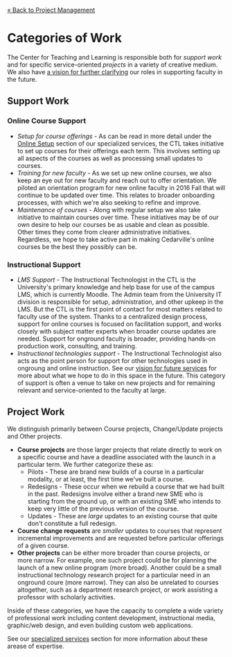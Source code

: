 [&laquo; Back to Project Management](index.md)

Categories of Work
=====

The Center for Teaching and Learning is responsible both for *support work* 
  and for specific service-oriented *projects* in a variety of creative medium.
We also have [a vision for further clarifying](../../../vision.md) our roles in supporting faculty in the future.


Support Work
-----

### Online Course Support

* *Setup for course offerings* -
  As can be read in more detail under the [Online Setup](../../specialized/online/setup.md) section of our specialized services,
    the CTL takes initiative to set up courses for their offerings each term. 
  This involves setting up all aspects of the courses as well as processing small updates to courses.
* *Training for new faculty* -
  As we set up new online courses, we also keep an eye out for new faculty and reach out to offer orientation.
  We piloted an orientation program for new online faculty in 2016 Fall that will continue to be updated over time.
  This relates to broader onboarding processes, with which we're also seeking to refine and improve.
* *Maintenance of courses* -
  Along with regular setup we also take initiative to maintain courses over time.
  These initiatives may be of our own desire to help our courses be as usable and clean as possible.
  Other times they come from clearer administrative initiatives.
  Regardless, we hope to take active part in making Cedarville's online courses be the best they possibly can be.

### Instructional Support

  * *LMS Support* -
    The Instructional Technologist in the CTL is the University's primary knowledge and help base for use of the campus LMS, which is currently Moodle.
    The Admin team from the University IT division is responsible for setup, administration, and other upkeep in the LMS.
    But the CTL is the first point of contact for most matters related to faculty use of the system.
    Thanks to a centralized design process, support for online courses is focused on facilitation support, 
      and works closely with subject matter experts when broader course updates are needed.
    Support for onground faculty is broader, providing hands-on production work, consulting, and training.
  * *Instructional technologies support* -
    The Instructional Technologist also acts as the point person for support for other technologies used in ongroung and online instruction.
    See our [vision for future services](../../../vision.md) for more about what we hope to do in this space in the future.
    This category of support is often a venue to take on new projects and for remaining relevant and service-oriented to the faculty at large.


Project Work
-----

We distinguish primarily between Course projects, Change/Update projects and Other projects.
* **Course projects** are those larger projects that relate directly to work on a specific course
    and have a deadline associated with the launch in a particular term.
  We further categorize these as:
  * Pilots -
    These are brand new builds of a course in a particular modality, or at least, the first time we've built a course.
  * Redesigns -
    These occur when we rebuild a course that we had built in the past.
    Redesigns involve either a brand new SME who is starting from the ground up,
      or with an existing SME who intends to keep very little of the previous version of the course.
  * Updates -
    These are *large* updates to an existing course that quite don't constitute a full redesign.
* **Course change requests** are *smaller* updates to courses that represent incremental improvements
    and are requested before particular offerings of a given course.
* **Other projects** can be either more broader than course projects, or more narrow.
  For example, one such project could be for planning the launch of a new online program (more broad).
  Another could be a small instructional technology research project for a particular need in an onground coure (more narrow).
  They can also be unrelated to courses altogether, such as a department research project, or work assisting a professor with scholarly activities.

Inside of these categories, we have the capacity to complete a wide variety of professional work including 
  content development, instructional media, graphic/web design, and even building custom web applications.

See our [specialized services]() section for more information about these arease of expertise.